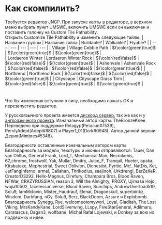 # Как скомпилить?
Требуется редактор JNGP. При запуске карты в редакторе, в верхном меню выбрать пункт UMSWE, включить UMSWE если он выключен и поставить галочку на Custom Tile Pathability. \
Открыть Customize Tile Pathability и изменить следующие тайлы:
| Название группы  | Название тайла        | Buildable?            | Walkable?             | Flyable?              |
| ---              | ---                   | ---                   | ---                   | ---                   |
| Village          | Village Cobble Path   | ${\color{green}true}$ | ${\color{green}true}$ | ${\color{green}true}$ |                  
| Lordaeron Winter | Lordaeron Winter Rock | ${\color{red}false}$  | ${\color{red}false}$  | ${\color{green}true}$ |
| Ashenvale        | Ashenvale Rock        | ${\color{red}false}$  | ${\color{red}false}$  | ${\color{green}true}$ | 
| Northrend        | Northrend Rock        | ${\color{red}false}$  | ${\color{red}false}$  | ${\color{green}true}$ |
| Cityscape        | Cityscape Grass Trim  | ${\color{red}false}$  | ${\color{green}true}$ | ${\color{green}true}$ |
#
Что бы изменения вступили в силу, необходимо нажать OK и перезапустить редактор.


У русскоязычного проекта имеется [дискорд сервер](https://discord.gg/nym7e5BTnE), так же как и у [англоязычного проекта](https://discord.gg/UA3pmjMhsu). Изначальный автор карты: TheBronzeKnee. Переведено при поддержке Retagyp(Ретагип#7539), PervlyAdept(Adept#8807) и Player1_01(Dork#0948). Автор данной версии: Девил(Mimbres#5348).


Благодарности оставленные изначальным автором карты: \
Благодарность за модели, текстуры и иконки отправляются: Tauer, Dan van Ohllus, General Frank, Lord_T, Mechanical Man, Necrokenis, 67_chrome, frostwolf, Yak, Mullar, Dmitry, Juice_F, Tranquil, Hueter, apaka, Kitabatake, Mephestrial, Sweet Oblivion, Dionesiist, Pyritie, Mc!, NatDis, Ket, JetFangInferno, armel, Callahan, Thrikodius, saejinoh, Urkdrengi, BerZeKeR, CreatorD3292, Hellx-Magnus, Direfury, Champara Bros, Blood Raven, NFWar, CRAZYRUSSIAN, reason 3, Will the Almighty, PROXY, Ujimasa Hojo, wojia10502,  facelessuniverse, Blood Raven, Sunchips,  AndrewOverload519, Solu9, IamMclovin, Mister_Haudrauf, Elenai, Dragonskull, supertoinkz, Wisdom, Darkfang, nGy, Solu9, Berz, BlackDoom, Azsure и Explobomb. \
Благодарность Synegg, Rye, welcomeotomyworl, Loyal, Gladitah, The Lost Viking, MrsKandyKane, LordSilverwing, LLspy, FiveStarGeneral, Adilmaru, Caratascus, Dagan3, wolfbane, Michal Rafal Lojewski, и Donkey за всю их поддержку и идеи.